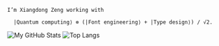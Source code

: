 ```
I’m Xiangdong Zeng working with

  |Quantum computing⟩ ⊗ (|Font engineering⟩ + |Type design⟩) / √2.
```

<picture>
  <source media="(prefers-color-scheme: dark)" srcset="https://github-readme-stats.vercel.app/api?username=stone-zeng&show_icons=true&theme=dark">
  <img alt="My GitHub Stats" src="https://github-readme-stats.vercel.app/api?username=stone-zeng&show_icons=true">
</picture>

<picture>
  <source media="(prefers-color-scheme: dark)" srcset="https://github-readme-stats.vercel.app/api/top-langs/?username=stone-zeng&layout=compact&theme=dark">
  <img alt="Top Langs" src="https://github-readme-stats.vercel.app/api/top-langs/?username=stone-zeng&layout=compact">
</picture>
